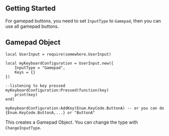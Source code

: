 ﻿## Getting Started

For gamepad buttons, you need to set `InputType` to `Gamepad`, then you can use all gamepad buttons.

## Gamepad Object

```luau linenums="1"
local UserInput = require(somewhere.UserInput)

local myKeyboardConfiguration = UserInput.new({
	InputType = "Gamepad",
	Keys = {}
})

--listening to key pressed
myKeyboardConfiguration:Pressed(function(key)
	print(key)
end)

myKeyboardConfiguration:AddKey(Enum.KeyCode.ButtonA) -- or you can do {Enum.KeyCode.ButtonA,...} or "ButtonA"
```

This creates a Gamepad Object. You can change the type with `ChangeInputType`.
